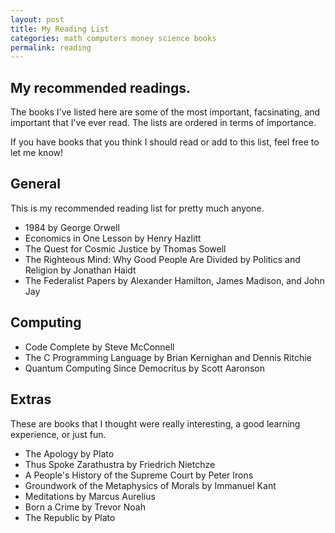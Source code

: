 ```yaml
---
layout: post
title: My Reading List
categories: math computers money science books
permalink: reading
---
```



## My recommended readings.
The books I've listed here are some of the most important, facsinating, and important that I've ever read. The lists are ordered in terms of importance.

If you have books that you think I should read or add to this list, feel free to let me know!

##  General

This is my recommended reading list for pretty much anyone.

-  1984 by George Orwell
-  Economics in One Lesson by Henry Hazlitt
-  The Quest for Cosmic Justice by Thomas Sowell
-  The Righteous Mind: Why Good People Are Divided by Politics and Religion by Jonathan Haidt
-  The Federalist Papers by Alexander Hamilton, James Madison, and John Jay

## Computing

-  Code Complete by Steve McConnell
-  The C Programming Language by Brian Kernighan and Dennis Ritchie
-  Quantum Computing Since Democritus by Scott Aaronson


## Extras
These are books that I thought were really interesting, a good learning experience, or just fun.

-  The Apology by Plato
-  Thus Spoke Zarathustra by Friedrich Nietchze
-  A People's History of the Supreme Court by Peter Irons
-  Groundwork of the Metaphysics of Morals by Immanuel Kant
-  Meditations by Marcus Aurelius
-  Born a Crime by Trevor Noah
-  The Republic by Plato
